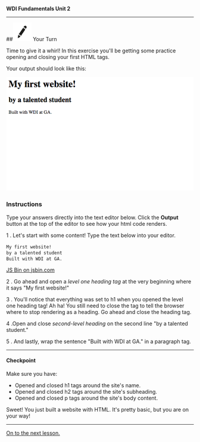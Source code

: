 **WDI Fundamentals Unit 2**

---

##![Your Turn](../assets/exercise.png) Your Turn

Time to give it a whirl! In this exercise you'll be getting some practice opening and closing your first HTML tags.


Your output should look like this:

![](../assets/elkwebdesign/tags.png)



### Instructions

Type your answers directly into the text editor below. Click the **Output** button at the top of the editor to see how your html code renders.

1 . Let's start with some content! Type the text below into your editor.

```
My first website!
by a talented student
Built with WDI at GA.
```

<a class="jsbin-embed" href="http://jsbin.com/zevojec/embed?html&height=600px">JS Bin on jsbin.com</a><script src="http://static.jsbin.com/js/embed.min.js?3.35.11"></script>

2 .  Go ahead and open a *level one heading tag* at the very beginning where it says "My first website!"

3 . You'll notice that everything was set to h1 when you opened the level one heading tag! Ah ha! You still need to close the tag to tell the browser where to stop rendering as a heading. Go ahead and close the heading tag.

4 .Open and close *second-level heading* on the second line "by a talented student."

5 . And lastly, wrap the sentence "Built with WDI at GA." in a paragraph tag.


---



#### Checkpoint

Make sure you have:
- Opened and closed h1 tags around the site's name.
- Opened and closed h2 tags around the site's subheading.
- Opened and closed p tags around the site's body content.


Sweet! You just built a website with HTML. It's pretty basic, but you are on your way!

----
[On to the next lesson.](06_lesson.md)
